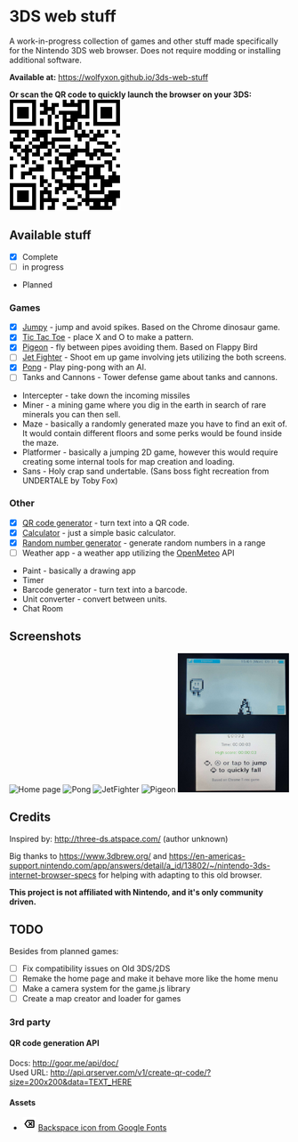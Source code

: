 # 3DS web stuff
A work-in-progress collection of games and other stuff made specifically for the Nintendo 3DS web browser.
Does not require modding or installing additional software.

**Available at:**
https://wolfyxon.github.io/3ds-web-stuff

**Or scan the QR code to quickly launch the browser on your 3DS:**  
![QR code](.github/urlQr.png)

## Available stuff
- [x] Complete
- [ ] in progress
- Planned
### Games
- [x] [Jumpy](https://wolfyxon.github.io/3ds-web-stuff/games/jumpy) - jump and avoid spikes. Based on the Chrome dinosaur game.
- [x] [Tic Tac Toe](https://wolfyxon.github.io/3ds-web-stuff/games/ttt) - place X and O to make a pattern.
- [x] [Pigeon](https://wolfyxon.github.io/3ds-web-stuff/games/pigeon) - fly between pipes avoiding them. Based on Flappy Bird
- [ ] [Jet Fighter](https://wolfyxon.github.io/3ds-web-stuff/games/jetfighter) - Shoot em up game involving jets utilizing the both screens.
- [x] [Pong](https://wolfyxon.github.io/3ds-web-stuff/games/pong) - Play ping-pong with an AI.
- [ ] Tanks and Cannons - Tower defense game about tanks and cannons.
- Intercepter - take down the incoming missiles
- Miner - a mining game where you dig in the earth in search of rare minerals you can then sell.
- Maze - basically a randomly generated maze you have to find an exit of. It would contain different floors and some perks would be found inside the maze.
- Platformer - basically a jumping 2D game, however this would require creating some internal tools for map creation and loading.
- Sans - Holy crap sand undertable. (Sans boss fight recreation from UNDERTALE by Toby Fox)
### Other
- [x] [QR code generator](https://wolfyxon.github.io/3ds-web-stuff/other/qr) - turn text into a QR code.
- [x] [Calculator](https://wolfyxon.github.io/3ds-web-stuff/other/calculator) - just a simple basic calculator.
- [x] [Random number generator](https://wolfyxon.github.io/3ds-web-stuff/other/rand) - generate random numbers in a range
- [ ] Weather app - a weather app utilizing the [OpenMeteo](https://open-meteo.com/) API
- Paint - basically a drawing app
- Timer
- Barcode generator - turn text into a barcode.
- Unit converter - convert between units.
- Chat Room

## Screenshots
<p>
  <img alt="Home page" src=".github/screenshots/home.png" width="200px" height="250px">
  <img alt="Pong" src=".github/screenshots/pong.png" width="200px" height="250px">
  <img alt="JetFighter" src=".github/screenshots/jetfighter.png" width="200px" height="250px">
  <img alt="Pigeon" src=".github/screenshots/pigeon.png" width="200px" height="250px">
  <img alt="Jumpy" src=".github/screenshots/jumpy.png" width="200px" height="250px">
</p>


## Credits
Inspired by: http://three-ds.atspace.com/ (author unknown)

Big thanks to https://www.3dbrew.org/ and https://en-americas-support.nintendo.com/app/answers/detail/a_id/13802/~/nintendo-3ds-internet-browser-specs for helping with adapting to this old browser.

**This project is not affiliated with Nintendo, and it's only community driven.**

## TODO
Besides from planned games:
- [ ] Fix compatibility issues on Old 3DS/2DS
- [ ] Remake the home page and make it behave more like the home menu
- [ ] Make a camera system for the game.js library
- [ ] Create a map creator and loader for games

### 3rd party
#### QR code generation API
Docs: http://goqr.me/api/doc/  
Used URL: http://api.qrserver.com/v1/create-qr-code/?size=200x200&data=TEXT_HERE
#### Assets
- ![](other/calculator/backspace.png) [Backspace icon from Google Fonts](https://fonts.google.com/icons?selected=Material+Symbols+Outlined:backspace:FILL@0;wght@400;GRAD@0;opsz@24&icon.query=backspace)
